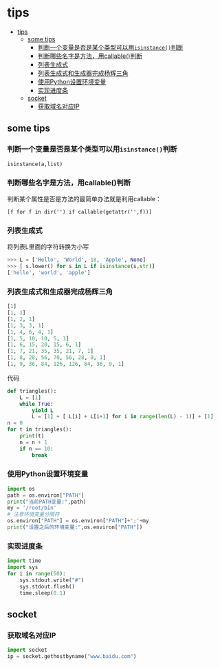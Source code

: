 # tips

<!-- TOC -->

- [tips](#tips)
    - [some tips](#some-tips)
        - [判断一个变量是否是某个类型可以用`isinstance()`判断](#判断一个变量是否是某个类型可以用isinstance判断)
        - [判断哪些名字是方法，用callable()判断](#判断哪些名字是方法用callable判断)
        - [列表生成式](#列表生成式)
        - [列表生成式和生成器完成杨辉三角](#列表生成式和生成器完成杨辉三角)
        - [使用Python设置环境变量](#使用python设置环境变量)
        - [实现进度条](#实现进度条)
    - [socket](#socket)
        - [获取域名对应IP](#获取域名对应ip)

<!-- /TOC -->

## some tips

### 判断一个变量是否是某个类型可以用`isinstance()`判断

    isinstance(a,list)

### 判断哪些名字是方法，用callable()判断

判断某个属性是否是方法的最简单办法就是利用callable：

    [f for f in dir('') if callable(getattr('',f))]

### 列表生成式

将列表L里面的字符转换为小写

```python
>>> L = ['Hello', 'World', 18, 'Apple', None]
>>> [ s.lower() for s in L if isinstance(s,str)]
['hello', 'world', 'apple']
```

### 列表生成式和生成器完成杨辉三角

```python
[1]
[1, 1]
[1, 2, 1]
[1, 3, 3, 1]
[1, 4, 6, 4, 1]
[1, 5, 10, 10, 5, 1]
[1, 6, 15, 20, 15, 6, 1]
[1, 7, 21, 35, 35, 21, 7, 1]
[1, 8, 28, 56, 70, 56, 28, 8, 1]
[1, 9, 36, 84, 126, 126, 84, 36, 9, 1]
```

代码

```python
def triangles():
    L = [1]
    while True:
        yield L
        L = [1] + [ L[i] + L[i+1] for i in range(len(L) - 1)] + [1]
n = 0
for t in triangles():
    print(t)
    n = n + 1
    if n == 10:
        break
```

### 使用Python设置环境变量

```python
import os
path = os.environ["PATH"]
print("当前PATH变量:",path)
my = '/root/bin'
# 注意环境变量分隔符
os.environ["PATH"] = os.environ["PATH"]+';'+my
print("设置之后的环境变量:",os.environ["PATH"])
```

### 实现进度条

```python
import time
import sys
for i in range(50):
    sys.stdout.write("#")
    sys.stdout.flush()
    time.sleep(0.1)
```

## socket

### 获取域名对应IP

```python
import socket
ip = socket.gethostbyname("www.baidu.com")
```
